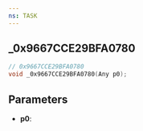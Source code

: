 ```yaml
---
ns: TASK
---
```

## _0x9667CCE29BFA0780

```c
// 0x9667CCE29BFA0780
void _0x9667CCE29BFA0780(Any p0);
```

## Parameters
* **p0**:
